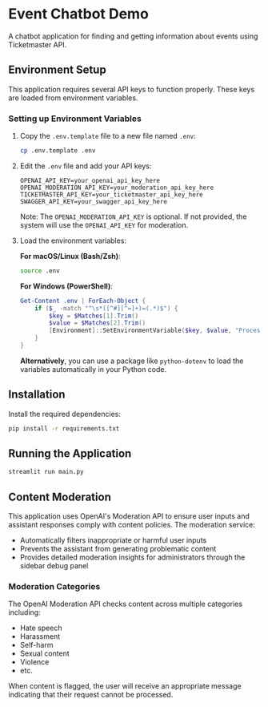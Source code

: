 # Event Chatbot Demo

A chatbot application for finding and getting information about events using Ticketmaster API.

## Environment Setup

This application requires several API keys to function properly. These keys are loaded from environment variables.

### Setting up Environment Variables

1. Copy the `.env.template` file to a new file named `.env`:
   ```bash
   cp .env.template .env
   ```

2. Edit the `.env` file and add your API keys:
   ```
   OPENAI_API_KEY=your_openai_api_key_here
   OPENAI_MODERATION_API_KEY=your_moderation_api_key_here
   TICKETMASTER_API_KEY=your_ticketmaster_api_key_here
   SWAGGER_API_KEY=your_swagger_api_key_here
   ```
   
   Note: The `OPENAI_MODERATION_API_KEY` is optional. If not provided, the system will use the `OPENAI_API_KEY` for moderation.

3. Load the environment variables:

   **For macOS/Linux (Bash/Zsh)**:
   ```bash
   source .env
   ```
   
   **For Windows (PowerShell)**:
   ```powershell
   Get-Content .env | ForEach-Object {
       if ($_ -match "^\s*([^#][^=]+)=(.*)$") {
           $key = $Matches[1].Trim()
           $value = $Matches[2].Trim()
           [Environment]::SetEnvironmentVariable($key, $value, "Process")
       }
   }
   ```

   **Alternatively**, you can use a package like `python-dotenv` to load the variables automatically in your Python code.

## Installation

Install the required dependencies:

```bash
pip install -r requirements.txt
```

## Running the Application

```bash
streamlit run main.py
```

## Content Moderation

This application uses OpenAI's Moderation API to ensure user inputs and assistant responses comply with content policies. The moderation service:

- Automatically filters inappropriate or harmful user inputs
- Prevents the assistant from generating problematic content
- Provides detailed moderation insights for administrators through the sidebar debug panel

### Moderation Categories

The OpenAI Moderation API checks content across multiple categories including:

- Hate speech
- Harassment
- Self-harm
- Sexual content
- Violence
- etc.

When content is flagged, the user will receive an appropriate message indicating that their request cannot be processed.